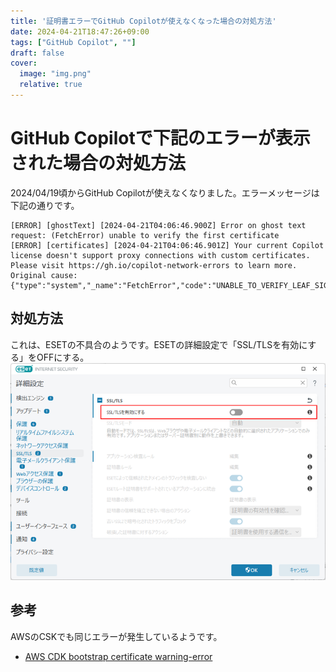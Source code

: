 ```yaml
---
title: '証明書エラーでGitHub Copilotが使えなくなった場合の対処方法'
date: 2024-04-21T18:47:26+09:00
tags: ["GitHub Copilot", ""]
draft: false
cover:
  image: "img.png"
  relative: true
---
```


# GitHub Copilotで下記のエラーが表示された場合の対処方法

2024/04/19頃からGitHub Copilotが使えなくなりました。エラーメッセージは下記の通りです。

```
[ERROR] [ghostText] [2024-04-21T04:06:46.900Z] Error on ghost text request: (FetchError) unable to verify the first certificate
[ERROR] [certificates] [2024-04-21T04:06:46.901Z] Your current Copilot license doesn't support proxy connections with custom certificates. Please visit https://gh.io/copilot-network-errors to learn more. Original cause: {"type":"system","_name":"FetchError","code":"UNABLE_TO_VERIFY_LEAF_SIGNATURE"}
```

## 対処方法
これは、ESETの不具合のようです。ESETの詳細設定で「SSL/TLSを有効にする」をOFFにする。
![img_1.png](img_1.png)

## 参考

AWSのCSKでも同じエラーが発生しているようです。
- [AWS CDK bootstrap certificate warning-error](https://repost.aws/questions/QU2H94hF04SIuEVejK_a1mtQ/aws-cdk-bootstrap-certificate-warning-error)

